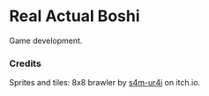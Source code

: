 # Real Actual Boshi

Game development.

### Credits
Sprites and tiles: 8x8 brawler by [s4m-ur4i](https://s4m-ur4i.itch.io/free-sprites-elements-8x8-retro-pixelart-platformer-brawler) on itch.io.
